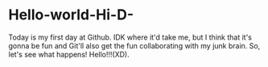 # Hello-world-Hi-D-
Today is my first day at Github. IDK where it'd take me, but I think that it's gonna be fun and Git'll also get the fun collaborating with my junk brain. So, let's see what happens! Hello!!!(XD).
